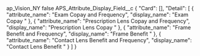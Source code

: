 <?xml version="1.0" encoding="UTF-8"?>
<CustomMetadata xmlns="http://soap.sforce.com/2006/04/metadata" xmlns:xsi="http://www.w3.org/2001/XMLSchema-instance" xmlns:xsd="http://www.w3.org/2001/XMLSchema">
    <label>ap_Vision_NY</label>
    <protected>false</protected>
    <values>
        <field>APS_Attribute_Display_Field__c</field>
        <value xsi:type="xsd:string">{
  &quot;Card&quot;: [],
  &quot;Detail&quot;: [
    {
      &quot;attribute_name&quot;: &quot;Exam Copay and Frequency&quot;,
      &quot;display_name&quot;: &quot;Exam Copay &quot;
    },
    {
      &quot;attribute_name&quot;: &quot;Prescription Lens Copay and Frequency&quot;,
      &quot;display_name&quot;: &quot;Prescription Lens Copay &quot;
    },
    {
      &quot;attribute_name&quot;: &quot;Frame Benefit and Frequency&quot;,
      &quot;display_name&quot;: &quot;Frame Benefit &quot;
    },
    {
      &quot;attribute_name&quot;: &quot;Contact Lens Benefit and Frequency&quot;,
      &quot;display_name&quot;: &quot;Contact Lens Benefit &quot;
    }
  ]
}</value>
    </values>
</CustomMetadata>
